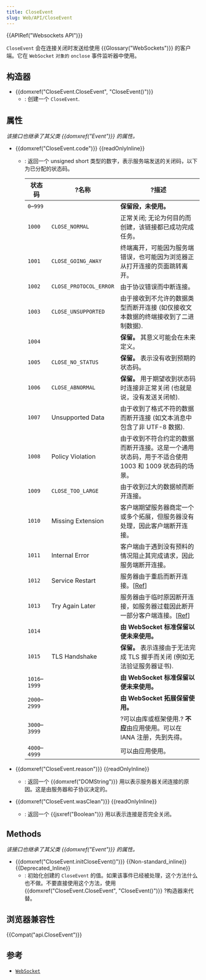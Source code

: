 ```yaml
---
title: CloseEvent
slug: Web/API/CloseEvent
---
```

{{APIRef("Websockets API")}}

`CloseEvent` 会在连接关闭时发送给使用 {{Glossary("WebSockets")}} 的客户端。它在 `WebSocket` `对象的` `onclose` 事件监听器中使用。

## 构造器

- {{domxref("CloseEvent.CloseEvent", "CloseEvent()")}}
  - : 创建一个 `CloseEvent`.

## 属性

_该接口也继承了其父类 {{domxref("Event")}} 的属性。_

- {{domxref("CloseEvent.code")}} {{readOnlyInline}}

  - : 返回一个 unsigned short 类型的数字，表示服务端发送的关闭码，以下为已分配的状态码。

    | 状态码        | ?名称                  | ?描述                                                                                                                                        |
    | ------------- | ---------------------- | -------------------------------------------------------------------------------------------------------------------------------------------- |
    | `0`–`999`     |                        | **保留段，未使用。**                                                                                                                         |
    | `1000`        | `CLOSE_NORMAL`         | 正常关闭; 无论为何目的而创建，该链接都已成功完成任务。                                                                                       |
    | `1001`        | `CLOSE_GOING_AWAY`     | 终端离开，可能因为服务端错误，也可能因为浏览器正从打开连接的页面跳转离开。                                                                   |
    | `1002`        | `CLOSE_PROTOCOL_ERROR` | 由于协议错误而中断连接。                                                                                                                     |
    | `1003`        | `CLOSE_UNSUPPORTED`    | 由于接收到不允许的数据类型而断开连接 (如仅接收文本数据的终端接收到了二进制数据).                                                             |
    | `1004`        |                        | **保留。** 其意义可能会在未来定义。                                                                                                          |
    | `1005`        | `CLOSE_NO_STATUS`      | **保留。** 表示没有收到预期的状态码。                                                                                                        |
    | `1006`        | `CLOSE_ABNORMAL`       | **保留。** 用于期望收到状态码时连接非正常关闭 (也就是说，没有发送关闭帧).                                                                    |
    | `1007`        | Unsupported Data       | 由于收到了格式不符的数据而断开连接 (如文本消息中包含了非 UTF-8 数据).                                                                        |
    | `1008`        | Policy Violation       | 由于收到不符合约定的数据而断开连接。这是一个通用状态码，用于不适合使用 1003 和 1009 状态码的场景。                                           |
    | `1009`        | `CLOSE_TOO_LARGE`      | 由于收到过大的数据帧而断开连接。                                                                                                             |
    | `1010`        | Missing Extension      | 客户端期望服务器商定一个或多个拓展，但服务器没有处理，因此客户端断开连接。                                                                   |
    | `1011`        | Internal Error         | 客户端由于遇到没有预料的情况阻止其完成请求，因此服务端断开连接。                                                                             |
    | `1012`        | Service Restart        | 服务器由于重启而断开连接。\[[Ref](https://www.ietf.org/mail-archive/web/hybi/current/msg09670.html)]                                         |
    | `1013`        | Try Again Later        | 服务器由于临时原因断开连接，如服务器过载因此断开一部分客户端连接。\[[Ref](https://www.ietf.org/mail-archive/web/hybi/current/msg09670.html)] |
    | `1014`        |                        | **由 WebSocket 标准保留以便未来使用。**                                                                                                      |
    | `1015`        | TLS Handshake          | **保留。** 表示连接由于无法完成 TLS 握手而关闭 (例如无法验证服务器证书).                                                                     |
    | `1016`–`1999` |                        | **由 WebSocket 标准保留以便未来使用。**                                                                                                      |
    | `2000`–`2999` |                        | **由 WebSocket 拓展保留使用。**                                                                                                              |
    | `3000`–`3999` |                        | ?可以由库或框架使用.? **不应**由应用使用。可以在 IANA 注册，先到先得。                                                                       |
    | `4000`–`4999` |                        | 可以由应用使用。                                                                                                                             |

- {{domxref("CloseEvent.reason")}} {{readOnlyInline}}
  - : 返回一个 {{domxref("DOMString")}} 用以表示服务器关闭连接的原因。这是由服务器和子协议决定的。
- {{domxref("CloseEvent.wasClean")}} {{readOnlyInline}}
  - : 返回一个 {{jsxref("Boolean")}} 用以表示连接是否完全关闭。

## Methods

_该接口也继承了其父类 {{domxref("Event")}} 的属性。_

- {{domxref("CloseEvent.initCloseEvent()")}} {{Non-standard_inline}} {{Deprecated_Inline}}
  - : 初始化创建的 `CloseEvent` 的值。如果该事件已经被处理，这个方法什么也不做。不要直接使用这个方法，使用 {{domxref("CloseEvent.CloseEvent", "CloseEvent()")}} ?构造器来代替。

## 浏览器兼容性

{{Compat("api.CloseEvent")}}

## 参考

- [`WebSocket`](/zh-CN/docs/Web/API/WebSocket)
